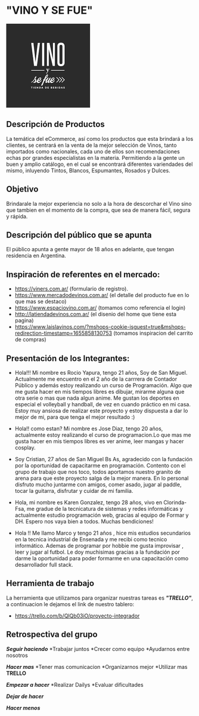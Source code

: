 # "VINO Y SE FUE"

![](/public/images/logo.png)


## Descripción de Productos
La temática del eCommerce, así como los productos que esta brindará a los clientes, se centrará en la venta de la mejor selección de Vinos, tanto importados como nacionales, cada uno de ellos son recomendaciones echas por grandes especialistas en la materia. Permitiendo a la gente un buen y amplio catálogo, en el cual se encontrará diferentes variendades del mismo, inluyendo Tintos, Blancos, Espumantes, Rosados y Dulces. 


## Objetivo 
Brindarale la mejor experiencia no solo a la hora de descorchar el Vino sino que tambien en el momento de la compra, que sea de manera fácil, segura y rápida. 


## Descripción del público que se apunta
El público apunta a gente mayor de 18 años en adelante, que tengan residencia en Argentina. 


## Inspiración de referentes en el mercado:
* https://viners.com.ar/  (formulario de registro).
* https://www.mercadodevinos.com.ar/ (el detalle del producto fue en lo que mas se destaco)
* https://www.espaciovino.com.ar/ (tomamos como referencia el login)
* http://latiendadevinos.com.ar/ (el disenio del home que tiene esta pagina)
* https://www.laislavinos.com/?mshops-cookie-isguest=true&mshops-redirection-timestamp=1655858130753 (tomamos inspiracion del carrito de compras)


## Presentación de los Integrantes:
* Hola!!! Mi nombre es Rocio Yapura, tengo 21 años, Soy de San Miguel. Actualmente me encuentro en el 2 año de la carrrera de Contador Público y además estoy realizando un curso de Programación. Algo que me gusta hacer en mis tiempos libres es dibujar, mirarme alguna que otra serie o mas que nada algun anime. Me gustan los deportes en especial el volleyball y handball, de vez en cuando práctico en mi casa. 
Estoy muy ansiosa de realizar este proyecto y estoy dispuesta a dar lo mejor de mi, para que tenga el mejor resultado :)  

* Hola!! como estan? Mi nombre es Jose Diaz, tengo 20 años, actualmente estoy realizando el curso de programacion.Lo que mas me gusta hacer en mis tiempos libres es ver anime, leer mangas y hacer cosplay.

* Soy Cristian, 27 años de San Miguel Bs As, agradecido con la fundación por la oportunidad de capacitarme en programación. Contento con el grupo de trabajo que nos toco, todos aportamos nuestro granito de arena para que este proyecto salga de la mejor manera. En lo personal disfruto mucho juntarme con amigos, comer asado, jugar al paddle, tocar la guitarra, disfrutar y cuidar de mi familia. 

* Hola, mi nombre es Karen Gonzalez, tengo 28 años, vivo en Clorinda-Fsa, me gradue de la tecnicatura de  sistemas y redes informáticas y actualmente estudio programación web, gracias al equipo de Formar y DH.
Espero nos vaya bien a todos. Muchas bendiciones!

* Hola !! Me llamo Marco y tengo 21 años , hice mis estudios secundarios en la tecnica industrial de Ensenada y me recibi como tecnico informático. Ademas de programar por hobbie me gusta improvisar , leer y jugar al futbol. Le doy muchisimas gracias a la fundación por darme la oportunidad para poder formarme en una capacitación como desarrollador full stack.

## Herramienta de trabajo
La herramienta que utilizamos para organizar nuestras tareas es **_"TRELLO"_**, a continuacion le dejamos el link de nuestro tablero:

* https://trello.com/b/QlQb03iO/proyecto-integrador

## Retrospectiva del grupo 

**_Seguir haciendo_**
*Trabajar juntos
*Crecer como equipo
*Ayudarnos entre nosotros

**_Hacer mas_**
*Tener mas comunicacion
*Organizarnos mejor
*Utilizar mas **TRELLO**

**_Empezar a hacer_**
*Realizar Dailys
*Evaluar dificultades

**_Dejar de hacer_**


**_Hacer menos_**

